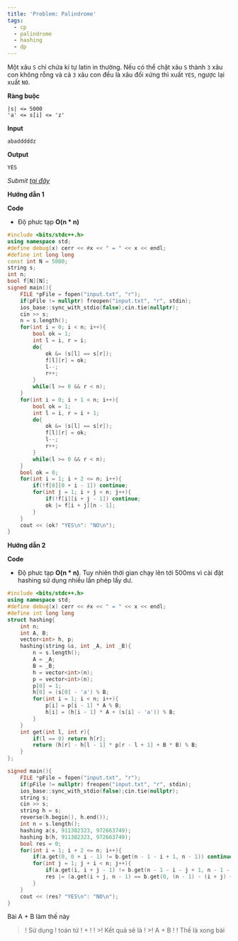 ```yaml
---
title: 'Problem: Palindrome'
tags:
  - cp
  - palindrome
  - hashing
  - dp
---
```

Một xâu `S` chỉ chứa kí tự latin in thường.
Nếu có thể chặt xâu `S` thành `3` xâu con không rỗng và cả `3` xâu con đều là xâu đối xứng thì xuất `YES`, ngược lại xuất `NO`.

**Ràng buộc**

```
|s| <= 5000
'a' <= s[i] <= 'z'
```

**Input**

```
abadddddz
```

**Output**

```
YES
```

<!--more-->

*Submit [tại đây](https://codeforces.com/gym/353506/problem/G)*

**Hướng dẫn 1**


**Code**

- Độ phưc tạp **O(n * n)**

```cpp
#include <bits/stdc++.h>
using namespace std;
#define debug(x) cerr << #x << " = " << x << endl;
#define int long long
const int N = 5000;
string s;
int n;
bool f[N][N];
signed main(){
    FILE *pFile = fopen("input.txt", "r");
    if(pFile != nullptr) freopen("input.txt", "r", stdin);
    ios_base::sync_with_stdio(false);cin.tie(nullptr);
    cin >> s;
    n = s.length();
    for(int i = 0; i < n; i++){
        bool ok = 1;
        int l = i, r = i;
        do{
            ok &= (s[l] == s[r]);
            f[l][r] = ok;
            l--;
            r++;
        }
        while(l >= 0 && r < n);
    }
    for(int i = 0; i + 1 < n; i++){
        bool ok = 1;
        int l = i, r = i + 1;
        do{
            ok &= (s[l] == s[r]);
            f[l][r] = ok;
            l--;
            r++;
        }
        while(l >= 0 && r < n);
    }
    bool ok = 0;
    for(int i = 1; i + 2 <= n; i++){
        if(!f[0][0 + i - 1]) continue;
        for(int j = 1; i + j < n; j++){
            if(!f[i][i + j - 1]) continue;
            ok |= f[i + j][n - 1];
        }
    }
    cout << (ok? "YES\n": "NO\n");
}
```

**Hướng dẫn 2**


**Code**

- Độ phưc tạp **O(n * n)**. Tuy nhiên thời gian chạy lên tới 500ms vì cài đặt hashing sử dụng nhiều lần phép lấy dư.

```cpp
#include <bits/stdc++.h>
using namespace std;
#define debug(x) cerr << #x << " = " << x << endl;
#define int long long
struct hashing{
    int n;
    int A, B;
    vector<int> h, p;
    hashing(string &s, int _A, int _B){
        n = s.length();
        A = _A;
        B = _B;
        h = vector<int>(n);
        p = vector<int>(n);
        p[0] = 1;
        h[0] = (s[0] - 'a') % B;
        for(int i = 1; i < n; i++){
            p[i] = p[i - 1] * A % B;
            h[i] = (h[i - 1] * A + (s[i] - 'a')) % B;
        }
    }
    int get(int l, int r){
        if(l == 0) return h[r];
        return (h[r] - h[l - 1] * p[r - l + 1] + B * B) % B;
    }
};

signed main(){
    FILE *pFile = fopen("input.txt", "r");
    if(pFile != nullptr) freopen("input.txt", "r", stdin);
    ios_base::sync_with_stdio(false);cin.tie(nullptr);
    string s;
    cin >> s;
    string h = s;
    reverse(h.begin(), h.end());
    int n = s.length();
    hashing a(s, 911382323, 972663749);
    hashing b(h, 911382323, 972663749);
    bool res = 0;
    for(int i = 1; i + 2 <= n; i++){
        if(a.get(0, 0 + i - 1) != b.get(n - 1 - i + 1, n - 1)) continue;
        for(int j = 1; j + i < n; j++){
            if(a.get(i, i + j - 1) != b.get(n - 1 - i - j + 1, n - 1 - i)) continue;
            res |= (a.get(i + j, n - 1) == b.get(0, (n - 1) - (i + j) + 1 - 1));
        }
    }
    cout << (res? "YES\n": "NO\n");
}
```

Bài A + B làm thế này
>! Sử dụng 
>! toán tử 
>! + 
>! 
>! >! Kết quả sẽ là 
>! >! A + B
>! 
>! Thế là xong bài
